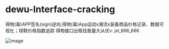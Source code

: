 # dewu-Interface-cracking
得物(毒)APP签名(sign)逆向;得物(毒)App运动x潮流x装备商品价格记录、数据可视化；球鞋价格指数追踪
得物接口出租找我量大从优v: jxl_666_666

![image](https://github.com/stephen1158686/dewu-Interface-cracking/assets/67283471/329a59e7-4540-47c5-a724-5ccfe4031938)
